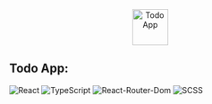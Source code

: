 <div align="center" >
  <img src="https://i.ibb.co/N6tDZWg/todo.png" alt="Todo App" width="64">
</div>
<h2>Todo App:</h2>

<p>
  <img alt="React" src="https://img.shields.io/badge/react-000.svg?&logo=react" />
  <img alt="TypeScript" src="https://img.shields.io/badge/typescript-000.svg?&logo=typescript" />
  <img alt="React-Router-Dom" src="https://img.shields.io/badge/react_router_dom-000.svg?&logo=react-router" />
  <img alt="SCSS" src="https://img.shields.io/badge/scss-000?&logo=sass" />
</p>
